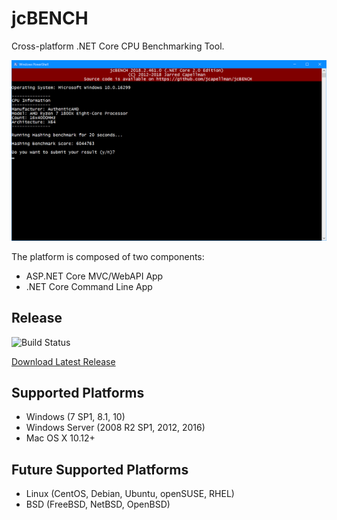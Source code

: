 # jcBENCH
Cross-platform .NET Core CPU Benchmarking Tool.

![Screenshot](https://raw.githubusercontent.com/jcapellman/jcbench/master/screenshot.png)

The platform is composed of two components:
- ASP.NET Core MVC/WebAPI App
- .NET Core Command Line App

## Release
<img src="https://ci.appveyor.com/api/projects/status/sbant1kxyh82so04?svg=true" alt="Build Status" />

<a href="https://github.com/jcapellman/jcBENCH/releases/latest">Download Latest Release</a>

## Supported Platforms
- Windows (7 SP1, 8.1, 10)
- Windows Server (2008 R2 SP1, 2012, 2016)
- Mac OS X 10.12+

## Future Supported Platforms
- Linux (CentOS, Debian, Ubuntu, openSUSE, RHEL)
- BSD (FreeBSD, NetBSD, OpenBSD)
